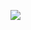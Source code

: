 [![](https://github.com/mrousavy/mrousavy/blob/master/img/dino.gif)](https://chromedino.com)

<!---
- 👋 Hi, I’m @yangchenalpha
- 👀 I’m interested in ...
- 🌱 I’m currently learning ...
- 💞️ I’m looking to collaborate on ...
- 📫 How to reach me ...
yangchenalpha/yangchenalpha is a ✨ special ✨ repository because its `README.md` (this file) appears on your GitHub profile.
You can click the Preview link to take a look at your changes.
--->
